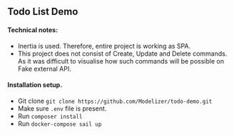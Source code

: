 ## Todo List Demo

#### Technical notes:
- Inertia is used. Therefore, entire project is working as SPA.
- This project does not consist of Create, Update and Delete commands. As it was difficult to 
visualise how such commands will be possible on Fake external API.

#### Installation setup.
- Git clone `git clone https://github.com/Modelizer/todo-demo.git`
- Make sure `.env` file is present.
- Run `composer install`
- Run `docker-compose sail up`
